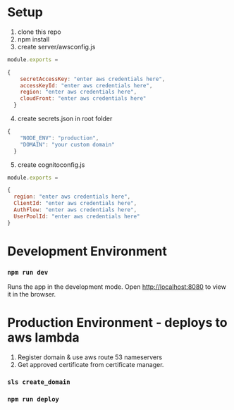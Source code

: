 # Setup

1. clone this repo
2. npm install
3. create server/awsconfig.js
```javascript
module.exports = 

{
    secretAccessKey: "enter aws credentials here",
    accessKeyId: "enter aws credentials here",
    region: "enter aws credentials here",
    cloudFront: "enter aws credentials here"
  }
```
4. create secrets.json in root folder
```javascript
{
    "NODE_ENV": "production",
    "DOMAIN": "your custom domain"
  }
```
5. create cognitoconfig.js
```javascript
module.exports = 

{
  region: "enter aws credentials here",
  ClientId: "enter aws credentials here",
  AuthFlow: "enter aws credentials here",
  UserPoolId: "enter aws credentials here"
}
```
# Development Environment

### `npm run dev`

Runs the app in the development mode.
Open [http://localhost:8080](http://localhost:8080) to view it in the browser.

# Production Environment - deploys to aws lambda

1. Register domain & use aws route 53 nameservers
2. Get approved certificate from certificate manager.
### `sls create_domain`
### `npm run deploy`
